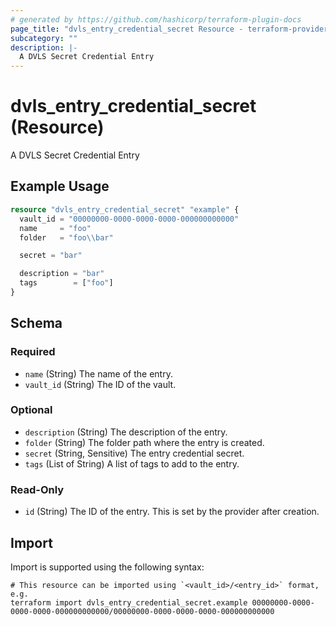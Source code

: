 ```yaml
---
# generated by https://github.com/hashicorp/terraform-plugin-docs
page_title: "dvls_entry_credential_secret Resource - terraform-provider-dvls"
subcategory: ""
description: |-
  A DVLS Secret Credential Entry
---
```


# dvls_entry_credential_secret (Resource)

A DVLS Secret Credential Entry

## Example Usage

```terraform
resource "dvls_entry_credential_secret" "example" {
  vault_id = "00000000-0000-0000-0000-000000000000"
  name     = "foo"
  folder   = "foo\\bar"

  secret = "bar"

  description = "bar"
  tags        = ["foo"]
}
```

<!-- schema generated by tfplugindocs -->
## Schema

### Required

- `name` (String) The name of the entry.
- `vault_id` (String) The ID of the vault.

### Optional

- `description` (String) The description of the entry.
- `folder` (String) The folder path where the entry is created.
- `secret` (String, Sensitive) The entry credential secret.
- `tags` (List of String) A list of tags to add to the entry.

### Read-Only

- `id` (String) The ID of the entry. This is set by the provider after creation.

## Import

Import is supported using the following syntax:

```shell
# This resource can be imported using `<vault_id>/<entry_id>` format, e.g.
terraform import dvls_entry_credential_secret.example 00000000-0000-0000-0000-000000000000/00000000-0000-0000-0000-000000000000
```
